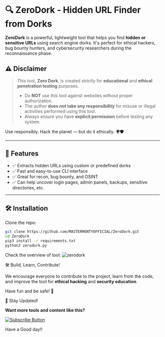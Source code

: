 # 🔍 ZeroDork - Hidden URL Finder from Dorks

**ZeroDork** is a powerful, lightweight tool that helps you find **hidden or sensitive URLs** using search engine dorks. It's perfect for ethical hackers, bug bounty hunters, and cybersecurity researchers during the reconnaissance phase.

## ⚠️ Disclaimer

> This tool, **Zero Dork**, is created strictly for **educational** and **ethical penetration testing** purposes.
> 
> - Do **NOT** use this tool against websites without proper authorization.
> - The author **does not take any responsibility** for misuse or illegal activities performed using this tool.
> - Always ensure you have **explicit permission** before testing any system.

Use responsibly. Hack the planet — but do it ethically. 🌍🛡️

---

## 🚀 Features

- ✅ Extracts hidden URLs using custom or predefined dorks  
- ✅ Fast and easy-to-use CLI interface  
- ✅ Great for recon, bug bounty, and OSINT  
- ✅ Can help uncover login pages, admin panels, backups, sensitive directories, etc.  

---

## 🛠️ Installation

Clone the repo:

```bash
git clone https://github.com/MASTERMONTYOFFICIAL/ZeroDork.git
cd ZeroDork
pip3 install -r requirements.txt
python3 zerodork.py
```

Check the overview of tool:
![zerodork](https://github.com/user-attachments/assets/084882ef-babd-42f5-b3e2-7861e65b5458)

 🛠️ Build, Learn, Contribute!

We encourage everyone to contribute to the project, learn from the code, and improve the tool for **ethical hacking** and **security education**.

Have fun and be safe! 🚀

🚀 Stay Updated! 

**Want more tools and content like this?**  

[![Subscribe Button](https://img.shields.io/badge/Subscribe%20Now!-Click%20Here-blue)](https://www.youtube.com/@Unr3veledTr4netra)

Have a Good day!!
